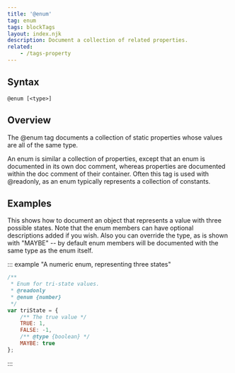 ```yaml
---
title: '@enum'
tag: enum
tags: blockTags
layout: index.njk
description: Document a collection of related properties.
related:
    - /tags-property
---
```


## Syntax

`@enum [<type>]`


## Overview

The @enum tag documents a collection of static properties whose values are all of the same type.

An enum is similar a collection of properties, except that an enum is documented in its own doc
comment, whereas properties are documented within the doc comment of their container. Often this tag
is used with @readonly, as an enum typically represents a collection of constants.


## Examples

This shows how to document an object that represents a value with three possible states. Note that
the enum members can have optional descriptions added if you wish. Also you can override the type,
as is shown with "MAYBE" -- by default enum members will be documented with the same type as the
enum itself.

::: example "A numeric enum, representing three states"

```js
/**
 * Enum for tri-state values.
 * @readonly
 * @enum {number}
 */
var triState = {
    /** The true value */
    TRUE: 1,
    FALSE: -1,
    /** @type {boolean} */
    MAYBE: true
};
```
:::
